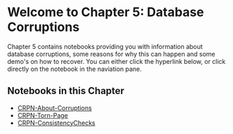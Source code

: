 # Welcome to Chapter 5: Database Corruptions

Chapter 5 contains notebooks providing you with information about database corruptions, some reasons for why this can happen and some demo's on how to recover.  You can either click the hyperlink below, or click directly on the notebook in the naviation pane.


## Notebooks in this Chapter

- [CRPN-About-Corruptions](../Chapter&#32;5&#32;Database&#32;Corruptions/CRPN-About-Corruptions.ipynb)
- [CRPN-Torn-Page](../Chapter&#32;5&#32;Database&#32;Corruptions/CRPN-Torn-Page.ipynb)
- [CRPN-ConsistencyChecks](../Chapter&#32;5&#32;Database&#32;Corruptions/CRPN-ConsistencyChecks.ipynb)